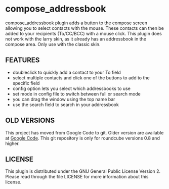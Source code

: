 compose_addressbook
===================

compose_addressbook plugin adds a button to the compose screen allowing you to select contacts with the mouse. These contacts can then be added to your recipients (To/CC/BCC) with a mouse click. This plugin does not work with the larry skin, as it already has an addressbook in the compose area. Only use with the classic skin. 

FEATURES
--------

- doubleclick to quickly add a contact to your To field
- select multiple contacts and click one of the buttons to add to the specific field
- config option lets you select which addressbooks to use
- set mode in config file to switch between full or search mode
- you can drag the window using the top name bar
- use the search field to search in your addressbook

OLD VERSIONS
------------

This project has moved from Google Code to git. Older version are available at [Google Code](http://code.google.com/p/roundcube-plugins/downloads/list). This git repository is only for roundcube versions 0.8 and higher.

LICENSE
-------

This plugin is distributed under the GNU General Public License Version 2.
Please read through the file LICENSE for more information about this license.